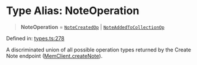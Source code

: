 # Type Alias: NoteOperation

> **NoteOperation** = [`NoteCreatedOp`](NoteCreatedOp.md) \| [`NoteAddedToCollectionOp`](NoteAddedToCollectionOp.md)

Defined in: [types.ts:278](https://github.com/CuriouslyCory/memai-sdk/blob/901eea5e37c1f7d41b2990f0fff59ade65993843/src/types.ts#L278)

A discriminated union of all possible operation types returned by the Create Note endpoint ([MemClient.createNote](../classes/MemClient.md#createnote)).

